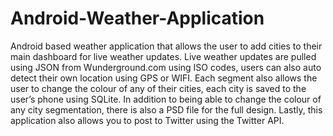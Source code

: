 Android-Weather-Application
===========================

Android based weather application that allows the user to add cities to their main dashboard for live weather updates. Live weather updates are pulled using JSON from Wunderground.com using ISO codes, users can also auto detect their own location using GPS or WIFI. Each segment also allows the user to change the colour of any of their cities, each city is saved to the user’s phone using SQLite. In addition to being able to change the colour of any city segmentation, there is also a PSD file for the full design. Lastly, this application also allows you to post to Twitter using the Twitter API.
